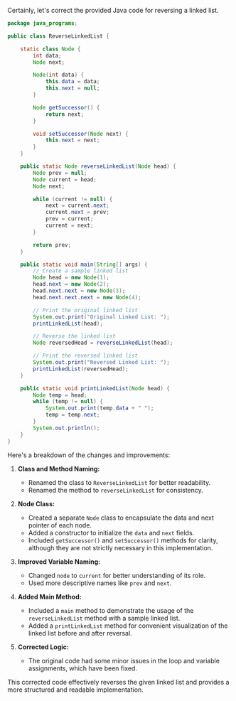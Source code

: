Certainly, let's correct the provided Java code for reversing a linked list.

```java
package java_programs;

public class ReverseLinkedList {

    static class Node {
        int data;
        Node next;

        Node(int data) {
            this.data = data;
            this.next = null;
        }

        Node getSuccessor() {
            return next;
        }

        void setSuccessor(Node next) {
            this.next = next;
        }
    }

    public static Node reverseLinkedList(Node head) {
        Node prev = null;
        Node current = head;
        Node next;

        while (current != null) {
            next = current.next;
            current.next = prev;
            prev = current;
            current = next;
        }

        return prev;
    }

    public static void main(String[] args) {
        // Create a sample linked list
        Node head = new Node(1);
        head.next = new Node(2);
        head.next.next = new Node(3);
        head.next.next.next = new Node(4);

        // Print the original linked list
        System.out.print("Original Linked List: ");
        printLinkedList(head);

        // Reverse the linked list
        Node reversedHead = reverseLinkedList(head);

        // Print the reversed linked list
        System.out.print("Reversed Linked List: ");
        printLinkedList(reversedHead);
    }

    public static void printLinkedList(Node head) {
        Node temp = head;
        while (temp != null) {
            System.out.print(temp.data + " ");
            temp = temp.next;
        }
        System.out.println();
    }
}
```

Here's a breakdown of the changes and improvements:

1. **Class and Method Naming:**
   - Renamed the class to `ReverseLinkedList` for better readability.
   - Renamed the method to `reverseLinkedList` for consistency.

2. **Node Class:**
   - Created a separate `Node` class to encapsulate the data and next pointer of each node.
   - Added a constructor to initialize the `data` and `next` fields.
   - Included `getSuccessor()` and `setSuccessor()` methods for clarity, although they are not strictly necessary in this implementation.

3. **Improved Variable Naming:**
   - Changed `node` to `current` for better understanding of its role.
   - Used more descriptive names like `prev` and `next`.

4. **Added Main Method:**
   - Included a `main` method to demonstrate the usage of the `reverseLinkedList` method with a sample linked list.
   - Added a `printLinkedList` method for convenient visualization of the linked list before and after reversal.

5. **Corrected Logic:**
   - The original code had some minor issues in the loop and variable assignments, which have been fixed.

This corrected code effectively reverses the given linked list and provides a more structured and readable implementation.
